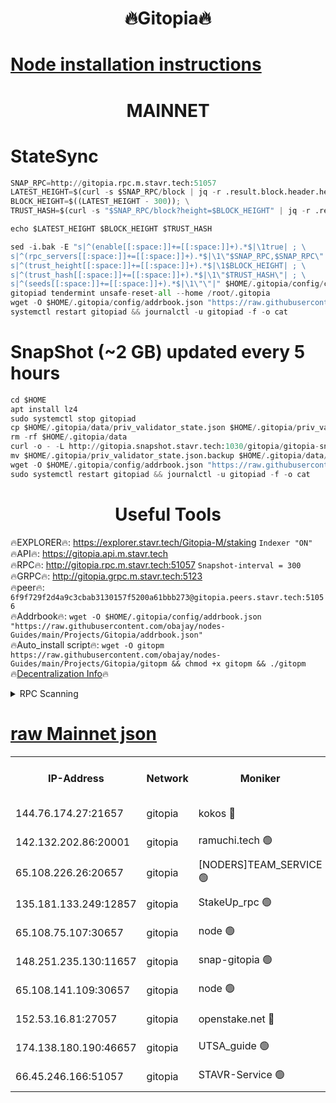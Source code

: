 <h1 align="center"> 🔥Gitopia🔥</h1>

[Node installation instructions](https://github.com/obajay/nodes-Guides/tree/main/Projects/Gitopia)
=

<h1 align="center"> MAINNET</h1>

# StateSync
```python
SNAP_RPC=http://gitopia.rpc.m.stavr.tech:51057
LATEST_HEIGHT=$(curl -s $SNAP_RPC/block | jq -r .result.block.header.height); \
BLOCK_HEIGHT=$((LATEST_HEIGHT - 300)); \
TRUST_HASH=$(curl -s "$SNAP_RPC/block?height=$BLOCK_HEIGHT" | jq -r .result.block_id.hash)

echo $LATEST_HEIGHT $BLOCK_HEIGHT $TRUST_HASH

sed -i.bak -E "s|^(enable[[:space:]]+=[[:space:]]+).*$|\1true| ; \
s|^(rpc_servers[[:space:]]+=[[:space:]]+).*$|\1\"$SNAP_RPC,$SNAP_RPC\"| ; \
s|^(trust_height[[:space:]]+=[[:space:]]+).*$|\1$BLOCK_HEIGHT| ; \
s|^(trust_hash[[:space:]]+=[[:space:]]+).*$|\1\"$TRUST_HASH\"| ; \
s|^(seeds[[:space:]]+=[[:space:]]+).*$|\1\"\"|" $HOME/.gitopia/config/config.toml
gitopiad tendermint unsafe-reset-all --home /root/.gitopia
wget -O $HOME/.gitopia/config/addrbook.json "https://raw.githubusercontent.com/obajay/nodes-Guides/main/Projects/Gitopia/addrbook.json"
systemctl restart gitopiad && journalctl -u gitopiad -f -o cat
```
# SnapShot (~2 GB) updated every 5 hours
```python
cd $HOME
apt install lz4
sudo systemctl stop gitopiad
cp $HOME/.gitopia/data/priv_validator_state.json $HOME/.gitopia/priv_validator_state.json.backup
rm -rf $HOME/.gitopia/data
curl -o - -L http://gitopia.snapshot.stavr.tech:1030/gitopia/gitopia-snap.tar.lz4 | lz4 -c -d - | tar -x -C $HOME/.gitopia --strip-components 2
mv $HOME/.gitopia/priv_validator_state.json.backup $HOME/.gitopia/data/priv_validator_state.json
wget -O $HOME/.gitopia/config/addrbook.json "https://raw.githubusercontent.com/obajay/nodes-Guides/main/Projects/Gitopia/addrbook.json"
sudo systemctl restart gitopiad && journalctl -u gitopiad -f -o cat
```
 <h1 align="center"> Useful Tools</h1>

🔥EXPLORER🔥:      https://explorer.stavr.tech/Gitopia-M/staking  `Indexer "ON"` \
🔥API🔥: 			 		 https://gitopia.api.m.stavr.tech \
🔥RPC🔥:           http://gitopia.rpc.m.stavr.tech:51057              `Snapshot-interval = 300` \
🔥GRPC🔥:          http://gitopia.grpc.m.stavr.tech:5123 \
🔥peer🔥:					 `6f9f729f2d4a9c3cbab3130157f5200a61bbb273@gitopia.peers.stavr.tech:51056` \
🔥Addrbook🔥:    ```wget -O $HOME/.gitopia/config/addrbook.json "https://raw.githubusercontent.com/obajay/nodes-Guides/main/Projects/Gitopia/addrbook.json"``` \
🔥Auto_install script🔥: ```wget -O gitopm https://raw.githubusercontent.com/obajay/nodes-Guides/main/Projects/Gitopia/gitopm && chmod +x gitopm && ./gitopm``` \
🔥[Decentralization Info](https://github.com/obajay/StateSync-snapshots/tree/main/Projects/Gitopia/Decentralization)🔥

<details>
<summary>RPC Scanning</summary>

<h2 align="center"> We scan nodes in real time every 4 hours. And we provide the final result of RPC endpoints.
We cannot influence the operation of these nodes in any way. </h2>


```python
If Voting Power is higher than 0 --> then the Node is a validator of the network and may be subject to attack and be a potential threat to the chain.
```
```python
We marked such validators with a red symbol
```

</details>

[raw Mainnet json](https://rpc-check.gitopm.stavr.tech/gitopm/rpc-gitopm-result.json)
=

<table><tr><th>IP-Address</th><th>Network</th><th>Moniker</th><th>Latest Block Height</th><th>Earliest Block Height</th><th>Catching Up</th><th>Tx Index</th><th>Voting Power</th><th>Scan Time</th></tr><tr><td>144.76.174.27:21657</td><td>gitopia</td><td>kokos 🔴</td><td>11458262</td><td>6071990</td><td>False</td><td>off</td><td>936374</td><td>2023-12-30T14:18:31.652241030UTC</td></tr><tr><td>142.132.202.86:20001</td><td>gitopia</td><td>ramuchi.tech 🟢</td><td>11458261</td><td>6548337</td><td>False</td><td>on</td><td>0</td><td>2023-12-30T14:18:28.944664752UTC</td></tr><tr><td>65.108.226.26:20657</td><td>gitopia</td><td>[NODERS]TEAM_SERVICE 🟢</td><td>11458274</td><td>6846001</td><td>False</td><td>on</td><td>0</td><td>2023-12-30T14:18:52.790807124UTC</td></tr><tr><td>135.181.133.249:12857</td><td>gitopia</td><td>StakeUp_rpc 🟢</td><td>11458261</td><td>8010001</td><td>False</td><td>on</td><td>0</td><td>2023-12-30T14:18:29.284834151UTC</td></tr><tr><td>65.108.75.107:30657</td><td>gitopia</td><td>node 🟢</td><td>11458268</td><td>8802845</td><td>False</td><td>on</td><td>0</td><td>2023-12-30T14:18:42.219428633UTC</td></tr><tr><td>148.251.235.130:11657</td><td>gitopia</td><td>snap-gitopia 🟢</td><td>11458260</td><td>9516001</td><td>False</td><td>on</td><td>0</td><td>2023-12-30T14:18:28.667650384UTC</td></tr><tr><td>65.108.141.109:30657</td><td>gitopia</td><td>node 🟢</td><td>11458260</td><td>10145845</td><td>False</td><td>on</td><td>0</td><td>2023-12-30T14:18:28.420732516UTC</td></tr><tr><td>152.53.16.81:27057</td><td>gitopia</td><td>openstake.net 🔴</td><td>11458237</td><td>10455001</td><td>False</td><td>off</td><td>11150</td><td>2023-12-30T14:17:50.040052543UTC</td></tr><tr><td>174.138.180.190:46657</td><td>gitopia</td><td>UTSA_guide 🟢</td><td>11458233</td><td>11194706</td><td>False</td><td>on</td><td>0</td><td>2023-12-30T14:18:02.949626526UTC</td></tr><tr><td>66.45.246.166:51057</td><td>gitopia</td><td>STAVR-Service 🟢</td><td>11458250</td><td>11451001</td><td>False</td><td>on</td><td>0</td><td>2023-12-30T14:18:11.688730529UTC</td></tr></table>
